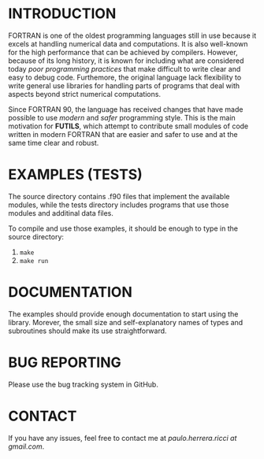 # INTRODUCTION

FORTRAN is one of the oldest programming languages still in use because it 
excels at handling numerical data and computations. It is also well-known for 
the high performance that can be achieved by compilers.
However, because of its long history, it is known for including what are 
considered today *poor programming practices* that make difficult to write
clear and easy to debug code. Furthemore, the original language lack flexibility
to write general use libraries for handling parts of programs that deal with 
aspects beyond strict numerical computations.

Since FORTRAN 90, the language has received changes that have made possible
to use *modern* and *safer* programming style. This is the main motivation for
**FUTILS**, which attempt to contribute small modules of code written in modern
FORTRAN that are easier and safer to use and at the same time clear and robust.  

# EXAMPLES (TESTS)

The source directory contains .f90 files that implement the available modules, while
the tests directory includes programs that use those modules and additinal data files.

To compile and use those examples, it should be enough to type in the source directory:

1. `make`
2. `make run`

# DOCUMENTATION

The examples should provide enough documentation to start using the library. Morever,
the small size and self-explanatory names of types and subroutines should make
its use straightforward.

# BUG REPORTING

Please use the bug tracking system in GitHub.

# CONTACT

If you have any issues, feel free to contact me at *paulo.herrera.ricci at gmail.com*.
